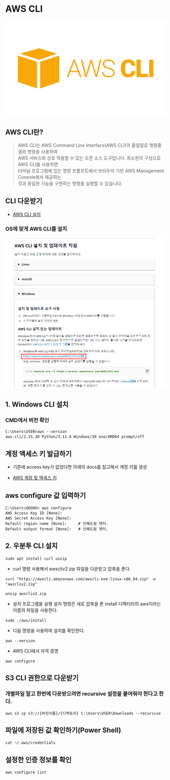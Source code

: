 # AWS CLI
![](https://github.com/dididiri1/TIL/blob/main/AWS/CLI/images/aws-cli-logo.svg?raw=true)

## AWS CLI란?
> AWS CLI는 AWS Command Line Interface(AWS CLI)의 줄일말로 명령줄 셸의 명령을 사용하여     
> AWS 서비스와 상호 작용할 수 있는 오픈 소스 도구입니다. 최소한의 구성으로 AWS CLI를 사용하면      
> 터미널 프로그램에 있는 명령 프롬프트에서 브라우저 기반 AWS Management Console에서 제공하는     
> 것과 동일한 기능을 구현하는 명령을 실행할 수 있습니다.

## CLI 다운받기
* [AWS CLI 설치](https://docs.aws.amazon.com/ko_kr/cli/latest/userguide/getting-started-install.html)

### OS에 맞게 AWS CLI를 설치
![](https://github.com/dididiri1/TIL/blob/main/AWS/CLI/images/01.png?raw=true)

## 1. Windows CLI 설치

### CMD에서 버전 확인
``` log
C:\Users\USER>aws --version
aws-cli/2.15.30 Python/3.11.8 Windows/10 exe/AMD64 prompt/off
``` 

## 계정 액세스 키 발급하기
- 기존에 access key가 없었다면 아래의 docs를 참고해서 계정 키를 생성
* [AWS 계정 및 엑세스 키](https://docs.aws.amazon.com/ko_kr/powershell/latest/userguide/creds-idc.html)


## aws configure 값 입력하기
``` log
C:\Users\OOOOO> aws configure
AWS Access Key ID [None]: 
AWS Secret Access Key [None]: 
Default region name [None]:     # 안해도됨 엔터.
Default output format [None]:   # 안해도됨 엔터.
``` 

## 2. 우분투 CLI 설치 
``` 
sudo apt install curl unzip
``` 
- curl 명령 사용해서 awscliv2.zip 파일을 다운받고 압축을 푼다.
``` 
curl "https://awscli.amazonaws.com/awscli-exe-linux-x86_64.zip" -o "awscliv2.zip"
```
``` 
unzip awscliv2.zip
``` 

- 설치 프로그램을 실행 설치 명령은 새로 압축을 푼 install 디렉터리의 aws이라는 이름의 파일을 사용한다.
``` 
sudo ./aws/install
``` 
- 다음 명령을 사용하여 설치를 확인한다.
``` 
aws --version
```

- AWS CLI에서 자격 증명
``` log
aws configure
``` 

## S3 CLI 권한으로 다운받기
### 개별파일 말고 한번에 다운받으려면 recursive 설정을 붙여줘야 한다고 한다.
``` log
aws s3 cp s3://{버킷이름}/{디렉토리} C:\Users\USER\Downloads --recursive
``` 

## 파일에 저장된 값 확인하기(Power Shell)
``` 
cat ~/.aws/credentials
``` 

## 설정한 인증 정보를 확인
``` 
aws configure list
``` 


